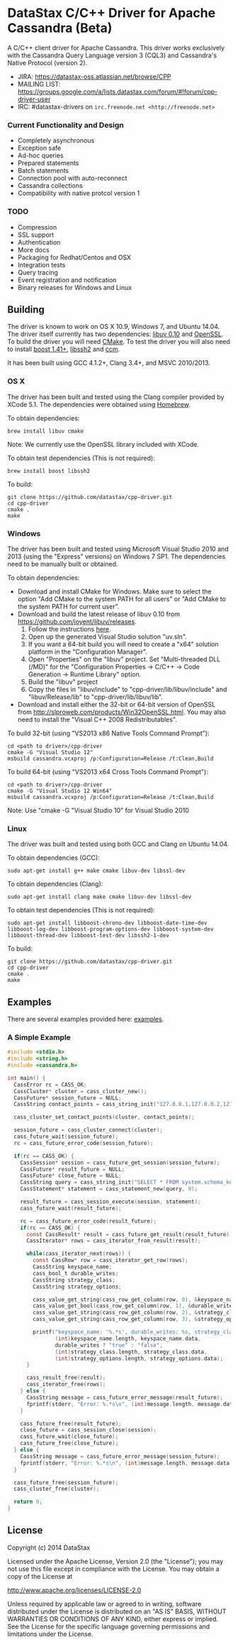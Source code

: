 DataStax C/C++ Driver for Apache Cassandra (Beta)
===============================================

A C/C++ client driver for Apache Cassandra. This driver works exclusively with
the Cassandra Query Language version 3 (CQL3) and Cassandra's Native Protocol (version 2).

- JIRA: https://datastax-oss.atlassian.net/browse/CPP
- MAILING LIST: https://groups.google.com/a/lists.datastax.com/forum/#!forum/cpp-driver-user
- IRC: #datastax-drivers on `irc.freenode.net <http://freenode.net>`

### Current Functionality and Design
- Completely asynchronous
- Exception safe
- Ad-hoc queries
- Prepared statements
- Batch statements
- Connection pool with auto-reconnect
- Cassandra collections
- Compatibility with native protcol version 1

### TODO
- Compression
- SSL support
- Authentication
- More docs
- Packaging for Redhat/Centos and OSX
- Integration tests
- Query tracing
- Event registration and notification
- Binary releases for Windows and Linux

## Building
The driver is known to work on OS X 10.9, Windows 7, and Ubuntu 14.04. The driver itself currently has two dependencies: [libuv 0.10](https://github.com/joyent/libuv) and [OpenSSL](http://www.openssl.org/). To build the driver you will need [CMake](http://www.cmake.org). To test the driver you will also need to install [boost 1.41+](http://www.boost.org),  [libssh2](http://www.libssh2.org) and [ccm](https://github.com/pcmanus/ccm).

It has been built using GCC 4.1.2+, Clang 3.4+, and MSVC 2010/2013.

### OS X
The driver has been built and tested using the Clang compiler provided by XCode 5.1. The dependencies were obtained using [Homebrew](http://brew.sh).

To obtain dependencies:
```
brew install libuv cmake
```

Note: We currently use the OpenSSL library included with XCode.

To obtain test dependencies (This is not required):
```
brew install boost libssh2
```

To build:
```
git clone https://github.com/datastax/cpp-driver.git
cd cpp-driver
cmake .
make
```

### Windows
The driver has been built and tested using Microsoft Visual Studio 2010 and 2013 (using the "Express" versions) on Windows 7 SP1. The dependencies need to be manually built or obtained.

To obtain dependencies:
* Download and install CMake for Windows. Make sure to select the option "Add CMake to the system PATH for all users" or "Add CMake to the system PATH for current user".
* Download and build the latest release of libuv 0.10 from https://github.com/joyent/libuv/releases.
  1. Follow the instructions [here](https://github.com/joyent/libuv#windows).
  2. Open up the generated Visual Studio solution "uv.sln".
  3. If you want a 64-bit build you will need to create a "x64" solution platform in the "Configuration Manager".
  4. Open "Properties" on the "libuv" project. Set "Multi-threaded DLL (/MD)" for the "Configuration Properties -> C/C++ -> Code Generation -> Runtime Library" option.
  5. Build the "libuv" project
  6. Copy the files in "libuv/include" to "cpp-driver/lib/libuv/include" and "libuv/Release/lib" to "cpp-driver/lib/libuv/lib".
* Download and install either the 32-bit or 64-bit version of OpenSSL from http://slproweb.com/products/Win32OpenSSL.html. You may also need to install the "Visual C++ 2008 Redistributables".

To build 32-bit (using "VS2013 x86 Native Tools Command Prompt"):
```
cd <path to driver>/cpp-driver
cmake -G "Visual Studio 12"
msbuild cassandra.vcxproj /p:Configuration=Release /t:Clean,Build
```

To build 64-bit (using "VS2013 x64 Cross Tools Command Prompt"):
```
cd <path to driver>/cpp-driver
cmake -G "Visual Studio 12 Win64"
msbuild cassandra.vcxproj /p:Configuration=Release /t:Clean,Build
```

Note: Use "cmake -G "Visual Studio 10" for Visual Studio 2010

### Linux
The driver was built and tested using both GCC and Clang on Ubuntu 14.04.

To obtain dependencies (GCC):
```
sudo apt-get install g++ make cmake libuv-dev libssl-dev
```

To obtain dependencies (Clang):
```
sudo apt-get install clang make cmake libuv-dev libssl-dev
```

To obtain test dependencies (This is not required):
```
sudo apt-get install libboost-chrono-dev libboost-date-time-dev libboost-log-dev libboost-program-options-dev libboost-system-dev libboost-thread-dev libboost-test-dev libssh2-1-dev
```

To build:
```
git clone https://github.com/datastax/cpp-driver.git
cd cpp-driver
cmake .
make
```

## Examples
There are several examples provided here: [examples](https://github.com/datastax/cpp-driver/tree/1.0/examples).

### A Simple Example
```c
#include <stdio.h>
#include <string.h>
#include <cassandra.h>

int main() {
  CassError rc = CASS_OK;
  CassCluster* cluster = cass_cluster_new();
  CassFuture* session_future = NULL;
  CassString contact_points = cass_string_init("127.0.0.1,127.0.0.2,127.0.0.3");

  cass_cluster_set_contact_points(cluster, contact_points);

  session_future = cass_cluster_connect(cluster);
  cass_future_wait(session_future);
  rc = cass_future_error_code(session_future);

  if(rc == CASS_OK) {
    CassSession* session = cass_future_get_session(session_future);
    CassFuture* result_future = NULL;
    CassFuture* close_future = NULL;
    CassString query = cass_string_init("SELECT * FROM system.schema_keyspaces;");
    CassStatement* statement = cass_statement_new(query, 0);

    result_future = cass_session_execute(session, statement);
    cass_future_wait(result_future);

    rc = cass_future_error_code(result_future);
    if(rc == CASS_OK) {
      const CassResult* result = cass_future_get_result(result_future);
      CassIterator* rows = cass_iterator_from_result(result);

      while(cass_iterator_next(rows)) {
        const CassRow* row = cass_iterator_get_row(rows);
        CassString keyspace_name;
        cass_bool_t durable_writes;
        CassString strategy_class;
        CassString strategy_options;

        cass_value_get_string(cass_row_get_column(row, 0), &keyspace_name);
        cass_value_get_bool(cass_row_get_column(row, 1), &durable_writes);
        cass_value_get_string(cass_row_get_column(row, 2), &strategy_class);
        cass_value_get_string(cass_row_get_column(row, 3), &strategy_options);

        printf("keyspace_name: '%.*s', durable_writes: %s, strategy_class: '%.*s', strategy_options: %.*s\n",
               (int)keyspace_name.length, keyspace_name.data,
               durable_writes ? "true" : "false",
               (int)strategy_class.length, strategy_class.data,
               (int)strategy_options.length, strategy_options.data);
      }

      cass_result_free(result);
      cass_iterator_free(rows);
    } else {
      CassString message = cass_future_error_message(result_future);
      fprintf(stderr, "Error: %.*s\n", (int)message.length, message.data);
    }

    cass_future_free(result_future);
    close_future = cass_session_close(session);
    cass_future_wait(close_future);
    cass_future_free(close_future);
  } else {
    CassString message = cass_future_error_message(session_future);
    fprintf(stderr, "Error: %.*s\n", (int)message.length, message.data);
  }

  cass_future_free(session_future);
  cass_cluster_free(cluster);

  return 0;
}
```

## License
Copyright (c) 2014 DataStax

Licensed under the Apache License, Version 2.0 (the "License");
you may not use this file except in compliance with the License.
You may obtain a copy of the License at

http://www.apache.org/licenses/LICENSE-2.0

Unless required by applicable law or agreed to in writing, software
distributed under the License is distributed on an "AS IS" BASIS,
WITHOUT WARRANTIES OR CONDITIONS OF ANY KIND, either express or implied.
See the License for the specific language governing permissions and
limitations under the License.
